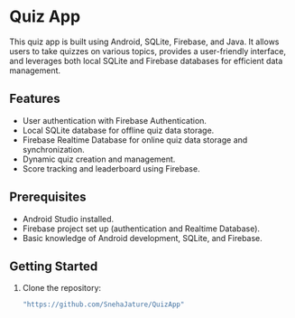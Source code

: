 # Quiz App

This quiz app is built using Android, SQLite, Firebase, and Java. It allows users to take quizzes on various topics, provides a user-friendly interface, and leverages both local SQLite and Firebase databases for efficient data management.

## Features

- User authentication with Firebase Authentication.
- Local SQLite database for offline quiz data storage.
- Firebase Realtime Database for online quiz data storage and synchronization.
- Dynamic quiz creation and management.
- Score tracking and leaderboard using Firebase.

## Prerequisites

- Android Studio installed.
- Firebase project set up (authentication and Realtime Database).
- Basic knowledge of Android development, SQLite, and Firebase.

## Getting Started

1. Clone the repository:

   ```bash
   "https://github.com/SnehaJature/QuizApp"
